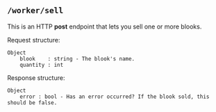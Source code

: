 ## ```/worker/sell```
This is an HTTP **post** endpoint that lets you sell one or more blooks.

Request structure:
```
Object
    blook    : string - The blook's name.
    quantity : int 
```

Response structure:
```
Object
    error : bool - Has an error occurred? If the blook sold, this should be false.
```